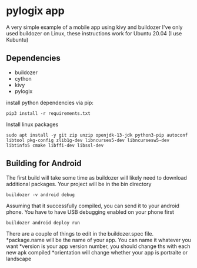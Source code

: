 # pylogix app

A very simple example of a mobile app using kivy and buildozer
I've only used buildozer on Linux, these instructions work for Ubuntu 20.04 (I use Kubuntu)

## Dependencies
- buildozer
- cython
- kivy
- pylogix

install python dependencies via pip:
```console
pip3 install -r requirements.txt
```

Install linux packages
```console
sudo apt install -y git zip unzip openjdk-13-jdk python3-pip autoconf libtool pkg-config zlib1g-dev libncurses5-dev libncursesw5-dev libtinfo5 cmake libffi-dev libssl-dev
```

## Building for Android
The first build will take some time as buildozer will likely need to download additional packages.  Your project will be in the bin directory
```console
buildozer -v android debug
```

Assuming that it successfully compiled, you can send it to your android phone.  You have to have USB debugging enabled on your phone first
```console
buildozer android deploy run
```

There are a couple of things to edit in the buildozer.spec file.
  *package.name will be the name of your app.  You can name it whatever you want
  *version is your app version number, you should change ths with each new apk compiled
  *orientation will change whether your app is portraite or landscape
